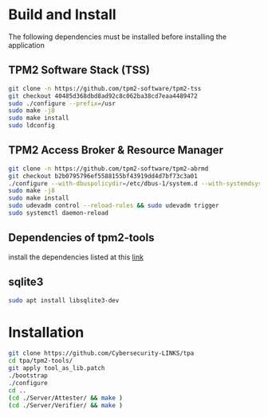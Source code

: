 # Build and Install
The following dependencies must be installed before installing the application
## TPM2 Software Stack (TSS)

```sh
git clone -n https://github.com/tpm2-software/tpm2-tss
git checkout 40485d368dbd8ad92c8c062ba38cd7eaa4489472
sudo ./configure --prefix=/usr
sudo make -j8
sudo make install
sudo ldconfig
```
## TPM2 Access Broker & Resource Manager

```sh
git clone -n https://github.com/tpm2-software/tpm2-abrmd
git checkout b2b0795796ef5588155bf43919dd4d7bf73c3a01
./configure --with-dbuspolicydir=/etc/dbus-1/system.d --with-systemdsystemunitdir=/usr/lib/systemd/system --libdir=/usr/lib --prefix=/usr
sudo make -j8
sudo make install
sudo udevadm control --reload-rules && sudo udevadm trigger
sudo systemctl daemon-reload
```
## Dependencies of tpm2-tools
install the dependencies listed at this [link](https://tpm2-tools.readthedocs.io/en/latest/INSTALL/)

## sqlite3
```sh
sudo apt install libsqlite3-dev
```
# Installation

```sh
git clone https://github.com/Cybersecurity-LINKS/tpa
cd tpa/tpm2-tools/
git apply tool_as_lib.patch
./bootstrap
./configure
cd ..
(cd ./Server/Attester/ && make )
(cd ./Server/Verifier/ && make )
```





